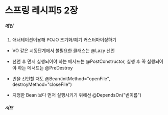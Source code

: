 # 스프링 레시피5 2장

##### 메인

1. 애너테이션이용해 POJO 초기화/폐기 커스터마이징하기

- VO 같은 시동단계에서 불필요한 클래스는 @Lazy 선언
- 선언 후 먼저 실행되어야 하는 메서드는 @PostConstructor, 실행 후 꼭 실행되어야 하는 메서드는 @PreDestroy
- 빈을 선언할 때도 	@Bean(initMethod="openFile", destroyMethod="closeFile")

- 지정한 Bean 보다 먼저 실행시키기 위해선 @DependsOn("빈이름") 


##### 서브
